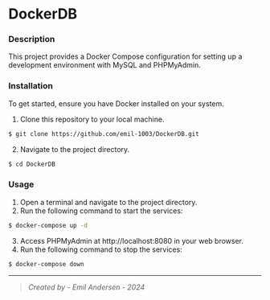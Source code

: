 # DockerDB

### **Description**
This project provides a Docker Compose configuration for setting up a development environment with MySQL and PHPMyAdmin.

### **Installation**
To get started, ensure you have Docker installed on your system.

1. Clone this repository to your local machine.
```bash
$ git clone https://github.com/emil-1003/DockerDB.git
```
2. Navigate to the project directory.
```bash
$ cd DockerDB
```

### **Usage**
1. Open a terminal and navigate to the project directory.
2. Run the following command to start the services:
```bash
$ docker-compose up -d
```
3. Access PHPMyAdmin at http://localhost:8080 in your web browser.
4. Run the following command to stop the services:
```bash
$ docker-compose down
```

---
> *Created by - Emil Andersen - 2024*